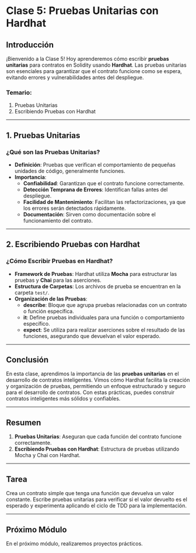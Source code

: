 # Clase 5: **Pruebas Unitarias con Hardhat**

## Introducción

¡Bienvenido a la Clase 5! Hoy aprenderemos cómo escribir **pruebas unitarias** para contratos en Solidity usando **Hardhat**. Las pruebas unitarias son esenciales para garantizar que el contrato funcione como se espera, evitando errores y vulnerabilidades antes del despliegue.

### Temario:

1. Pruebas Unitarias  
2. Escribiendo Pruebas con Hardhat  

---

## 1. Pruebas Unitarias

### ¿Qué son las Pruebas Unitarias?

- **Definición**: Pruebas que verifican el comportamiento de pequeñas unidades de código, generalmente funciones.  
- **Importancia**:  
  - **Confiabilidad**: Garantizan que el contrato funcione correctamente.  
  - **Detección Temprana de Errores**: Identifican fallas antes del despliegue.  
  - **Facilidad de Mantenimiento**: Facilitan las refactorizaciones, ya que los errores serán detectados rápidamente.  
  - **Documentación**: Sirven como documentación sobre el funcionamiento del contrato.  

---

## 2. Escribiendo Pruebas con Hardhat

### ¿Cómo Escribir Pruebas en Hardhat?

- **Framework de Pruebas**: Hardhat utiliza **Mocha** para estructurar las pruebas y **Chai** para las aserciones.  
- **Estructura de Carpetas**: Los archivos de prueba se encuentran en la carpeta `test/`.  
- **Organización de las Pruebas**:  
  - **describe**: Bloque que agrupa pruebas relacionadas con un contrato o función específica.  
  - **it**: Define pruebas individuales para una función o comportamiento específico.  
  - **expect**: Se utiliza para realizar aserciones sobre el resultado de las funciones, asegurando que devuelvan el valor esperado.  

---

## Conclusión

En esta clase, aprendimos la importancia de las **pruebas unitarias** en el desarrollo de contratos inteligentes. Vimos cómo Hardhat facilita la creación y organización de pruebas, permitiendo un enfoque estructurado y seguro para el desarrollo de contratos. Con estas prácticas, puedes construir contratos inteligentes más sólidos y confiables.

---

## Resumen

1. **Pruebas Unitarias**: Aseguran que cada función del contrato funcione correctamente.  
2. **Escribiendo Pruebas con Hardhat**: Estructura de pruebas utilizando Mocha y Chai con Hardhat.  

---

## Tarea

Crea un contrato simple que tenga una función que devuelva un valor constante. Escribe pruebas unitarias para verificar si el valor devuelto es el esperado y experimenta aplicando el ciclo de TDD para la implementación.

---

## Próximo Módulo

En el próximo módulo, realizaremos proyectos prácticos.
